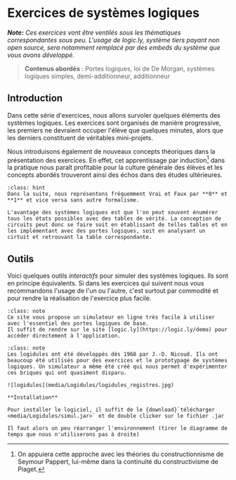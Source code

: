 # Exercices de systèmes logiques

_**Note:** Ces exercices vont être ventilés sous les thématiques correspondantes sous peu. L'usage de logic.ly, système tiers payant non open source, sera notamment remplacé par des embeds du système que vous avons développé._

>**Contenus abordés** : Portes logiques, loi de De Morgan, systèmes logiques simples, demi-additionneur, additionneur

## Introduction

Dans cette série d'exercices, nous allons survoler quelques éléments des systèmes logiques. Les exercices sont organisés de manière progressive, les premiers ne devraient occuper l'élève que quelques minutes, alors que les derniers constituent de véritables mini-projets.

Nous introduisons également de nouveaux concepts théoriques dans la présentation des exercices. En effet, cet apprentissage par induction[^SPapert] dans la pratique nous paraît profitable pour la culture générale des élèves et les concepts abordés trouveront ainsi des échos dans des études ultérieures.

```{admonition} Rappel
:class: hint
Dans la suite, nous représentons fréquemment Vrai et Faux par **0** et **1** et vice versa sans autre formalisme.

L'avantage des systèmes logiques est que l'on peut souvent énumérer tous les états possibles avec des tables de vérité. La conception de circuits peut donc se faire soit en établissant de telles tables et en les implémentant avec des portes logiques, soit en analysant un cirtuit et retrouvant la table correspondante.

```


## Outils
Voici quelques outils *interactifs* pour simuler des systèmes logiques. Ils sont en principe équivalents. Si dans les exercices qui suivent nous vous recommandons l'usage de l'un ou l'autre, c'est surtout par commodité et pour rendre la réalisation de l'exercice plus facile.


```{admonition} Logic.ly
:class: note
Ce site vous propose un simulateur en ligne très facile à utiliser avec l'essentiel des portes logiques de base.
Il suffit de rendre sur le site [logic.ly](https://logic.ly/demo) pour accéder directement à l'application. 
```

```{admonition} Logidules et simulateur de logidues
:class: note
Les logidules ont été développés dès 1968 par J.-D. Nicoud. Ils ont beaucoup été utilisés pour des exercices et le prototypage de systèmes logiques. Un simulateur a même été créé qui nous permet d'expérimenter ces briques qui ont quasiment disparu.

![logidules](media/Logidules/logidules_registres.jpg)

**Installation**

Pour installer le logiciel, il suffit de le {download}`télécharger <media/Logidules/simul.jar>` et de double clicker sur le fichier .jar

Il faut alors un peu réarranger l'environnement (tirer le diagramme de temps que nous n'utiliserons pas à droite)

```



[^SPapert]: On appuiera cette approche avec les théories du constructionnisme de Seymour Pappert, lui-même dans la continuité du constructivisme de Piaget.
[^hexa]: La notation hexadécimale se fait en base 16 avec les chiffres suivants: {1,2,3,4,5,6,7,8,9,A,B,C,D,E,F}
[^2]:Par Teknad — Travail personnel, CC BY-SA 4.0, https://commons.wikimedia.org/w/index.php?curid=36768081
[^3]: CC BY-SA 3.0, https://commons.wikimedia.org/w/index.php?curid=227770